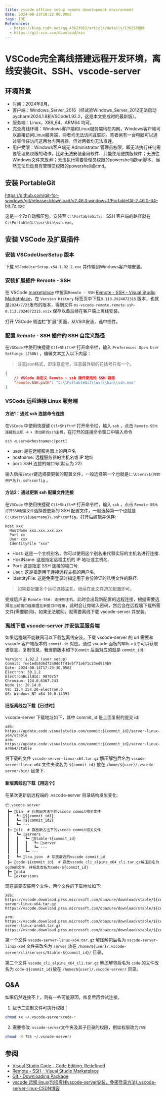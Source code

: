 ```yaml
---
title: vscode offline setup remote development environment
date: 2024-08-23T10:22:00.000Z
tags: IDE
References:
  - https://blog.csdn.net/qq_43623902/article/details/136258880
  - https://git-scm.com/download/win
---
```

# VSCode完全离线搭建远程开发环境，离线安装Git、SSH、vscode-server
## 环境背景

- 时间：2024年8月。
- 客户端：Windows_Server_2016（经试验Windows_Server_2012无法启动pycharm2024.1.6和VSCode1.92.2，这是本文完成时的最新版）。
- 服务端：Linux，X86_64、ARM64 均可。
- 完全离线环境：Windows客户端和Linux服务端均在内网，Windows客户端可以直接访问Linux服务端，两者均无法访问互联网。笔者另有一台电脑可以通过零信任访问这两台内网机器，但对两者均无法直连。
- 用户受限：Windows客户端无 Administrator 管理员权限，即无法执行任何需要管理员权限的动作，比如无法安装全局软件、只能使用便携版软件；无法往Windows文件夹放dll；无法执行需要管理员权限的powershell或bat脚本、当然无法启动具有管理员权限的powershell或cmd。

<!-- more --> 
## 安装 PortableGit

https://github.com/git-for-windows/git/releases/download/v2.46.0.windows.1/PortableGit-2.46.0-64-bit.7z.exe

这是一个7z自动解压包，安装至 `C:\PortableGit\`。
SSH 客户端的路径就在 `C:\PortableGit\usr\bin\ssh.exe`。

## 安装 VSCode 及扩展插件

### 安装 VSCodeUserSetup 版本
下载 `VSCodeUserSetup-x64-1.92.2.exe` 并传输到Windows客户端安装。

### 安装扩展插件 Remote - SSH

在 VSCode [marketplace](https://marketplace.visualstudio.com/) 中搜索`Remote - SSH` [Remote - SSH - Visual Studio Marketplace](https://marketplace.visualstudio.com/items?itemName=ms-vscode-remote.remote-ssh)，在 `Version History` 标签页中下载`0.113.2024072315` 版本，也就是`2024/7/23`发布的版本，得到文件 `ms-vscode-remote.remote-ssh-0.113.2024072315.vsix` 保存以备后续在客户端上离线安装。

打开 VSCode 侧边栏“扩展”页面，从VSIX安装，选中插件。
### 配置 Remote - SSH 插件的 SSH 自定义路径

在`VSCode` 中使用快捷键 `Ctl+Shift+P` 打开命令栏，输入 `Preference: Open User Settings (JSON)` ，编辑文本加入以下内容：

> 注意json格式，即注意逗号，注意最外层的花括号只有一个。

```json
{
    // VSCode 自定义 Remote - ssh 插件使用的 SSH 路径
    "remote.SSH.path": "C:\\PortableGit\\usr\\bin\\ssh.exe"
}
```

### VSCode 远程连接 Linux 服务端

#### 方法1：通过 ssh 连接命令连接

在`VSCode` 中使用快捷键 `Ctl+Shift+P` 打开命令栏，输入 `ssh` ，点击 `Remote-SSH: 连接到主机` -> `+ 添加新的ssh主机`，在打开的连接命令窗口中输入命令

```shell
ssh <user>@<hostname>:[port]
```

- user: 是在远程服务器上的用户名
- hostname: 远程服务器的主机名或 IP 地址
- port: SSH 连接的端口号(默认为 22)

输入后按`Enter`键选择要更新的配置文件，一般选择第一个也就是`C:\Users\${你的用户名}\.ssh\config` 。

#### 方法2：通过更新 ssh 配置文件连接

在`VSCode` 中使用快捷键 `Ctl+Shift+P` 打开命令栏，输入 `ssh` ，点击 `Remote-SSH: 打开SSH配置文件`选择要更新的 SSH 配置文件，一般选择第一个也就是`C:\Users\${username}\.ssh\config`，打开后编辑并保存:

```
Host xxx
  HostName xxx.xxx.xxx.xxx
  Port xx
  User xxx
  IdentityFile "xxx"
```

- Host: 这是一个主机别名，你可以使用这个别名来代替实际的主机名进行连接.
- HostName: 这是指定远程主机的 IP 地址或主机名.
- Port: 这是指定 SSH 连接的端口号.
- User: 这是指定用于连接远程主机的用户名.
- IdentityFile: 这是免密登录时指定用于身份验证的私钥文件的路径.

> 如果要配置多个远程连接主机，继续在此文件追加配置即可。

完成后点击 `Remote-SSH: 连接到主机`，此时会出现新配置的远程连接，根据需要选择`在当前窗口连接`或`在新窗口中连接`，此时会让你输入密码，然后会在远程端下载所需文件(需要联网)，如果无法联网，就需要离线下载 vscode-server 并安装。

### 离线下载 vscode-server 并安装至服务端

如果远程端不能联网可以下载包离线安装，下载 vscode-server 的 url 需要和 vscode 客户端版本的 `commit-id` 对应。通过 vscode 面板的`帮助->关于`可以获取该信息，复制信息，我当前版本如下(`Commit` 后面对应的就是 `commit_id`):

```
Version: 1.92.2 (user setup)
Commit: fee1edb8d6d72a0ddff41e5f71a671c23ed924b9
Date: 2024-08-14T17:29:30.058Z
Electron: 30.1.2
ElectronBuildId: 9870757
Chromium: 124.0.6367.243
Node.js: 20.14.0
V8: 12.4.254.20-electron.0
OS: Windows_NT x64 10.0.14393
```

#### 旧版离线包下载【已过时】

vscode-server 下载地址如下，其中 commit_id 是上面复制的提交 id:

```
x86:
https://update.code.visualstudio.com/commit:${commit_id}/server-linux-x64/stable
arm:
https://update.code.visualstudio.com/commit:${commit_id}/server-linux-arm64/stable
```

将下载的文件 `vscode-server-linux-x64.tar.gz` 解压解包后名为 `vscode-server-linux-x64` 文件夹改名为 `${commit_id}` 放在 `/home/${user}/.vscode-server/bin/` 目录下.

#### 新版离线包下载【用这个】

在某次更新后远程端的 .vscode-server 目录结构发生变化:

```
📦.vscode-server
 ┣━ 📁bin  # 存放旧方法下的vscode commit相关文件
 ┃   ┗━ 📁${commit_id1}
 ┃   ┗━ 📁${commit_id2}
 ┃   ┗━ ···
 ┣━ 📁cli  # 存放新方法下的vscode commit相关文件
 ┃   ┗━ 📁servers
 ┃   ┃   ┗━ 📁Stable-${commit_id}
 ┃   ┃   ┃   ┗━ 📁server
 ┃   ┃   ┃   ┗━ ···
 ┃   ┃   ┗━ ···
 ┃   ┗━ 📜lru.json  # 存放最近的vscode commit_id
 ┣━ 📜code-${commit_id}  # 存放vscode_cli_alpine_x64_cli.tar.gz解压后名为code的文件，并将其改名为code-${commit_id}
 ┣━ 📁data
 ┗━ 📁extensions
```

现在需要安装两个文件，两个文件的下载地址如下:

```
x86:
https://vscode.download.prss.microsoft.com/dbazure/download/stable/${commit_id}/vscode-server-linux-x64.tar.gz
https://vscode.download.prss.microsoft.com/dbazure/download/stable/${commit_id}/vscode_cli_alpine_x64_cli.tar.gz

arm:
https://vscode.download.prss.microsoft.com/dbazure/download/stable/${commit_id}/vscode-server-linux-arm64.tar.gz
https://vscode.download.prss.microsoft.com/dbazure/download/stable/${commit_id}/vscode_cli_alpine_arm64_cli.tar.gz
```

第一个文件 `vscode-server-linux-x64.tar.gz` 解压解包后名为 `vscode-server-linux-x64` 文件夹改名为 `server` 放在 `/home/${user}/.vscode-server/cli/servers/Stable-${commit_id}/` 目录。

第二个文件 `vscode_cli_alpine_x64_cli.tar.gz` 解压解包后名为 `code` 的文件改名为 `code-${commit_id}`放在 `/home/${user}/.vscode-server/` 目录。

## Q&A

如果仍然连接不上，则有一些可能原因，修复后再尝试连接。
1. 赋予二进制文件可执行权限：
```bash
chmod +x ~/.vscode-server/code-*
```
2. 需要修改`.vscode-server`文件夹及其子目录的权限，例如权限改为`755`:
```bash
chmod -R 755 ~/.vscode-server/
```

## 参阅

- [Visual Studio Code - Code Editing. Redefined](https://code.visualstudio.com/)
- [Remote - SSH - Visual Studio Marketplace](https://marketplace.visualstudio.com/items?itemName=ms-vscode-remote.remote-ssh)
- [Git - Downloading Package](https://git-scm.com/download/win)
- [vscode 远程 linux(包括离线vscode-server安装，免密登录方法)\_vscode-server-linux-CSDN博客](https://blog.csdn.net/qq_43623902/article/details/136258880)